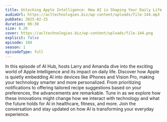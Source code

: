 ```yaml
---
title: Unlocking Apple Intelligence- How AI is Shaping Your Daily Life 
audioUrl: https://acltechnologies.biz/wp-content/uploads/file-144.mp3
pubDate: 2025-02-25
duration: 06:30
size: 6.26
cover: https://acltechnologies.biz/wp-content/uploads/file-144.png
explicit: false
episode: 104
season: 1
episodeType: full
---
```

In this episode of AI Hub, hosts Larry and Amanda dive into the exciting world of Apple Intelligence and its impact on daily life. Discover how Apple is quietly embedding AI into devices like iPhones and Vision Pro, making your technology smarter and more personalized. From prioritizing notifications to offering tailored recipe suggestions based on your preferences, the advancements are remarkable. Tune in as we explore how these innovations might change how we interact with technology and what the future holds for AI in healthcare, fitness, and more. Join the conversation and stay updated on how AI is transforming your everyday experience.